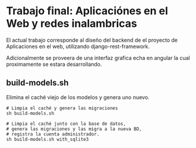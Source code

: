 # Trabajo final: Aplicaciónes en el Web y redes inalambricas


El actual trabajo corresponde al diseño del backend de el proyecto de Aplicaciones en el web, utilizando django-rest-framework.

Adicionalmente se proveera de una interfaz grafica echa en angular la cual proximamente
se estara desarrollando.

## build-models.sh

Elimina el caché viejo de los modelos y genera uno nuevo.
```Shell
# Limpia el caché y genera las migraciones
sh build-models.sh

# Limpia el caché junto con la base de datos,
# genera las migraciones y las migra a la nueva BD, 
# registra la cuenta administrador.
sh build-models.sh with_sqlite3 
```
